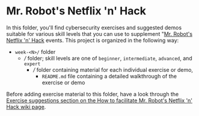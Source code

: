 # Mr. Robot's Netflix 'n' Hack

In this folder, you'll find cybersecurity exercises and suggested demos suitable for various skill levels that you can use to supplement "[Mr. Robot's Netflix 'n' Hack](https://github.com/AnarchoTechNYC/meta/wiki/Mr-Robot's-Netflix-n-Hack) events. This project is organized in the following way:

* `week-<N>/` folder
    * *<skill level>/* folder; skill levels are one of `beginner`, `intermediate`, `advanced`, and `expert`
        * *<exercise name>/* folder containing material for each individual exercise or demo,
            * `README.md` file containing a detailed walkthrough of the exercise or demo

Before adding exercise material to this folder, have a look through the [Exercise suggestions section on the How to facilitate Mr. Robot's Netflix 'n' Hack wiki page](https://github.com/AnarchoTechNYC/meta/wiki/How-to-facilitate-Mr.-Robot%27s-Netflix-%27n%27-Hack#exercise-suggestions).
